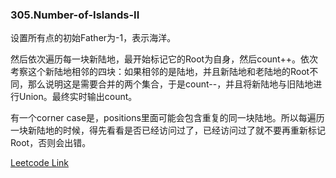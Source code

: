 ### 305.Number-of-Islands-II

设置所有点的初始Father为-1，表示海洋。

然后依次遍历每一块新陆地，最开始标记它的Root为自身，然后count++。依次考察这个新陆地相邻的四块：如果相邻的是陆地，并且新陆地和老陆地的Root不同，那么说明这是需要合并的两个集合，于是count--，并且将新陆地与旧陆地进行Union。最终实时输出count。

有一个corner case是，positions里面可能会包含重复的同一块陆地。所以每遍历一块新陆地的时候，得先看看是否已经访问过了，已经访问过了就不要再重新标记Root，否则会出错。


[Leetcode Link](https://leetcode.com/problems/number-of-islands-ii)